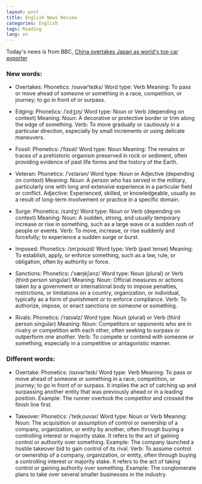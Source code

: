 ```yaml
---
layout: post
title: English News Review
categories: English
tags: Reading
lang: en
---
```


Today's news is from BBC, [China overtakes Japan as world's top car exporter](https://www.bbc.com/news/business-65643064)

### New words: 
- Overtakes:
Phonetics: /oʊvərˈteɪks/
Word type: Verb
Meaning: To pass or move ahead of someone or something in a race, competition, or journey; to go in front of or surpass.

- Edging:
Phonetics: /ˈɛdʒɪŋ/
Word type: Noun or Verb (depending on context)
Meaning:
Noun: A decorative or protective border or trim along the edge of something.
Verb: To move gradually or cautiously in a particular direction, especially by small increments or using delicate maneuvers.

- Fossil:
Phonetics: /ˈfɑsəl/
Word type: Noun
Meaning: The remains or traces of a prehistoric organism preserved in rock or sediment, often providing evidence of past life forms and the history of the Earth.

- Veteran:
Phonetics: /ˈvɛtərən/
Word type: Noun or Adjective (depending on context)
Meaning:
Noun: A person who has served in the military, particularly one with long and extensive experience in a particular field or conflict.
Adjective: Experienced, skilled, or knowledgeable, usually as a result of long-term involvement or practice in a specific domain.

- Surge:
Phonetics: /sɜrdʒ/
Word type: Noun or Verb (depending on context)
Meaning:
Noun: A sudden, strong, and usually temporary increase or rise in something, such as a large wave or a sudden rush of people or events.
Verb: To move, increase, or rise suddenly and forcefully; to experience a sudden surge or burst.

- Imposed:
Phonetics: /ɪmˈpoʊzd/
Word type: Verb (past tense)
Meaning: To establish, apply, or enforce something, such as a law, rule, or obligation, often by authority or force.

- Sanctions:
Phonetics: /ˈsæŋkʃənz/
Word type: Noun (plural) or Verb (third person singular)
Meaning:
Noun: Official measures or actions taken by a government or international body to impose penalties, restrictions, or limitations on a country, organization, or individual, typically as a form of punishment or to enforce compliance.
Verb: To authorize, impose, or enact sanctions on someone or something.

- Rivals:
Phonetics: /ˈraɪvəlz/
Word type: Noun (plural) or Verb (third person singular)
Meaning:
Noun: Competitors or opponents who are in rivalry or competition with each other, often seeking to surpass or outperform one another.
Verb: To compete or contend with someone or something, especially in a competitive or antagonistic manner.

### Different words: 

- Overtake:
Phonetics: /oʊvərˈteɪk/
Word type: Verb
Meaning: To pass or move ahead of someone or something in a race, competition, or journey; to go in front of or surpass. It implies the act of catching up and surpassing another entity that was previously ahead or in a leading position.
Example: The runner overtook the competitor and crossed the finish line first.

- Takeover:
Phonetics: /ˈteɪkˌoʊvər/
Word type: Noun or Verb
Meaning:
Noun: The acquisition or assumption of control or ownership of a company, organization, or entity by another, often through buying a controlling interest or majority stake. It refers to the act of gaining control or authority over something.
Example: The company launched a hostile takeover bid to gain control of its rival.
Verb: To assume control or ownership of a company, organization, or entity, often through buying a controlling interest or majority stake. It refers to the act of taking control or gaining authority over something.
Example: The conglomerate plans to take over several smaller businesses in the industry.